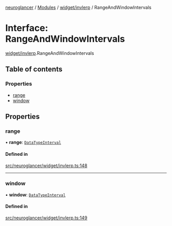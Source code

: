 [neuroglancer](../README.md) / [Modules](../modules.md) / [widget/invlerp](../modules/widget_invlerp.md) / RangeAndWindowIntervals

# Interface: RangeAndWindowIntervals

[widget/invlerp](../modules/widget_invlerp.md).RangeAndWindowIntervals

## Table of contents

### Properties

- [range](widget_invlerp.RangeAndWindowIntervals.md#range)
- [window](widget_invlerp.RangeAndWindowIntervals.md#window)

## Properties

### range

• **range**: [`DataTypeInterval`](../modules/util_lerp.md#datatypeinterval)

#### Defined in

[src/neuroglancer/widget/invlerp.ts:148](https://github.com/ActiveBrainAtlas2/neuroglancer/blob/1beb5d34/src/neuroglancer/widget/invlerp.ts#L148)

___

### window

• **window**: [`DataTypeInterval`](../modules/util_lerp.md#datatypeinterval)

#### Defined in

[src/neuroglancer/widget/invlerp.ts:149](https://github.com/ActiveBrainAtlas2/neuroglancer/blob/1beb5d34/src/neuroglancer/widget/invlerp.ts#L149)

